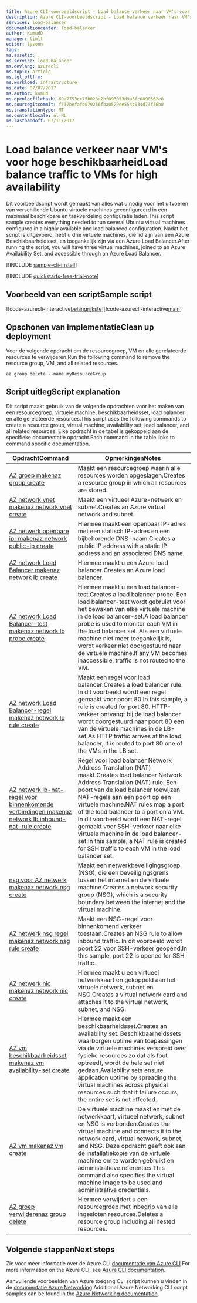 ```yaml
---
title: Azure CLI-voorbeeldscript - Load balance verkeer naar VM's voor hoge beschikbaarheid | Microsoft Docs
description: Azure CLI-voorbeeldscript - Load balance verkeer naar VM's voor hoge beschikbaarheid
services: load-balancer
documentationcenter: load-balancer
author: KumudD
manager: timlt
editor: tysonn
tags: 
ms.assetid: 
ms.service: load-balancer
ms.devlang: azurecli
ms.topic: article
ms.tgt_pltfrm: 
ms.workload: infrastructure
ms.date: 07/07/2017
ms.author: kumud
ms.openlocfilehash: 69a7753cc75b028e2bf093053d9a5fc0890562e8
ms.sourcegitcommit: f537befafb079256fba0529ee554c034d73f36b0
ms.translationtype: MT
ms.contentlocale: nl-NL
ms.lasthandoff: 07/11/2017
---
```

# <a name="load-balance-traffic-to-vms-for-high-availability"></a><span data-ttu-id="08af7-103">Load balance verkeer naar VM's voor hoge beschikbaarheid</span><span class="sxs-lookup"><span data-stu-id="08af7-103">Load balance traffic to VMs for high availability</span></span>

<span data-ttu-id="08af7-104">Dit voorbeeldscript wordt gemaakt van alles wat u nodig voor het uitvoeren van verschillende Ubuntu virtuele machines geconfigureerd in een maximaal beschikbare en taakverdeling configuratie laden.</span><span class="sxs-lookup"><span data-stu-id="08af7-104">This script sample creates everything needed to run several Ubuntu virtual machines configured in a highly available and load balanced configuration.</span></span> <span data-ttu-id="08af7-105">Nadat het script is uitgevoerd, hebt u drie virtuele machines, die lid zijn van een Azure Beschikbaarheidsset, en toegankelijk zijn via een Azure Load Balancer.</span><span class="sxs-lookup"><span data-stu-id="08af7-105">After running the script, you will have three virtual machines, joined to an Azure Availability Set, and accessible through an Azure Load Balancer.</span></span> 

[!INCLUDE [sample-cli-install](../../../includes/sample-cli-install.md)]

[!INCLUDE [quickstarts-free-trial-note](../../../includes/quickstarts-free-trial-note.md)]

## <a name="sample-script"></a><span data-ttu-id="08af7-106">Voorbeeld van een script</span><span class="sxs-lookup"><span data-stu-id="08af7-106">Sample script</span></span>

<span data-ttu-id="08af7-107">[!code-azurecli-interactive[belangrijkste](../../../cli_scripts/virtual-machine/create-vm-nlb/create-vm-nlb.sh "snelle VM maken")]</span><span class="sxs-lookup"><span data-stu-id="08af7-107">[!code-azurecli-interactive[main](../../../cli_scripts/virtual-machine/create-vm-nlb/create-vm-nlb.sh "Quick Create VM")]</span></span>

## <a name="clean-up-deployment"></a><span data-ttu-id="08af7-108">Opschonen van implementatie</span><span class="sxs-lookup"><span data-stu-id="08af7-108">Clean up deployment</span></span> 

<span data-ttu-id="08af7-109">Voer de volgende opdracht om de resourcegroep, VM en alle gerelateerde resources te verwijderen.</span><span class="sxs-lookup"><span data-stu-id="08af7-109">Run the following command to remove the resource group, VM, and all related resources.</span></span>

```azurecli
az group delete --name myResourceGroup
```

## <a name="script-explanation"></a><span data-ttu-id="08af7-110">Script uitleg</span><span class="sxs-lookup"><span data-stu-id="08af7-110">Script explanation</span></span>

<span data-ttu-id="08af7-111">Dit script maakt gebruik van de volgende opdrachten voor het maken van een resourcegroep, virtuele machine, beschikbaarheidsset, load balancer en alle gerelateerde resources.</span><span class="sxs-lookup"><span data-stu-id="08af7-111">This script uses the following commands to create a resource group, virtual machine, availability set, load balancer, and all related resources.</span></span> <span data-ttu-id="08af7-112">Elke opdracht in de tabel is gekoppeld aan de specifieke documentatie opdracht.</span><span class="sxs-lookup"><span data-stu-id="08af7-112">Each command in the table links to command specific documentation.</span></span>

| <span data-ttu-id="08af7-113">Opdracht</span><span class="sxs-lookup"><span data-stu-id="08af7-113">Command</span></span> | <span data-ttu-id="08af7-114">Opmerkingen</span><span class="sxs-lookup"><span data-stu-id="08af7-114">Notes</span></span> |
|---|---|
| [<span data-ttu-id="08af7-115">AZ groep maken</span><span class="sxs-lookup"><span data-stu-id="08af7-115">az group create</span></span>](https://docs.microsoft.com/cli/azure/group#create) | <span data-ttu-id="08af7-116">Maakt een resourcegroep waarin alle resources worden opgeslagen.</span><span class="sxs-lookup"><span data-stu-id="08af7-116">Creates a resource group in which all resources are stored.</span></span> |
| [<span data-ttu-id="08af7-117">AZ network vnet maken</span><span class="sxs-lookup"><span data-stu-id="08af7-117">az network vnet create</span></span>](https://docs.microsoft.com/cli/azure/network/vnet#create) | <span data-ttu-id="08af7-118">Maakt een virtueel Azure-netwerk en subnet.</span><span class="sxs-lookup"><span data-stu-id="08af7-118">Creates an Azure virtual network and subnet.</span></span> |
| [<span data-ttu-id="08af7-119">AZ netwerk openbare ip-maken</span><span class="sxs-lookup"><span data-stu-id="08af7-119">az network public-ip create</span></span>](https://docs.microsoft.com/cli/azure/network/public-ip#create) | <span data-ttu-id="08af7-120">Hiermee maakt een openbaar IP-adres met een statisch IP-adres en een bijbehorende DNS-naam.</span><span class="sxs-lookup"><span data-stu-id="08af7-120">Creates a public IP address with a static IP address and an associated DNS name.</span></span> |
| [<span data-ttu-id="08af7-121">AZ network Load Balancer maken</span><span class="sxs-lookup"><span data-stu-id="08af7-121">az network lb create</span></span>](https://docs.microsoft.com/cli/azure/network/lb#create) | <span data-ttu-id="08af7-122">Hiermee maakt u een Azure load balancer.</span><span class="sxs-lookup"><span data-stu-id="08af7-122">Creates an Azure load balancer.</span></span> |
| [<span data-ttu-id="08af7-123">AZ network Load Balancer-test maken</span><span class="sxs-lookup"><span data-stu-id="08af7-123">az network lb probe create</span></span>](https://docs.microsoft.com/cli/azure/network/lb/probe#create) | <span data-ttu-id="08af7-124">Hiermee maakt u een load balancer-test.</span><span class="sxs-lookup"><span data-stu-id="08af7-124">Creates a load balancer probe.</span></span> <span data-ttu-id="08af7-125">Een load balancer-test wordt gebruikt voor het bewaken van elke virtuele machine in de load balancer-set.</span><span class="sxs-lookup"><span data-stu-id="08af7-125">A load balancer probe is used to monitor each VM in the load balancer set.</span></span> <span data-ttu-id="08af7-126">Als een virtuele machine niet meer toegankelijk is, wordt verkeer niet doorgestuurd naar de virtuele machine.</span><span class="sxs-lookup"><span data-stu-id="08af7-126">If any VM becomes inaccessible, traffic is not routed to the VM.</span></span> |
| [<span data-ttu-id="08af7-127">AZ network Load Balancer-regel maken</span><span class="sxs-lookup"><span data-stu-id="08af7-127">az network lb rule create</span></span>](https://docs.microsoft.com/cli/azure/network/lb/rule#create) | <span data-ttu-id="08af7-128">Maakt een regel voor load balancer.</span><span class="sxs-lookup"><span data-stu-id="08af7-128">Creates a load balancer rule.</span></span> <span data-ttu-id="08af7-129">In dit voorbeeld wordt een regel gemaakt voor poort 80.</span><span class="sxs-lookup"><span data-stu-id="08af7-129">In this sample, a rule is created for port 80.</span></span> <span data-ttu-id="08af7-130">HTTP-verkeer ontvangt bij de load balancer wordt doorgestuurd naar poort 80 een van de virtuele machines in de LB-set.</span><span class="sxs-lookup"><span data-stu-id="08af7-130">As HTTP traffic arrives at the load balancer, it is routed to port 80 one of the VMs in the LB set.</span></span> |
| [<span data-ttu-id="08af7-131">AZ netwerk lb-nat-regel voor binnenkomende verbindingen maken</span><span class="sxs-lookup"><span data-stu-id="08af7-131">az network lb inbound-nat-rule create</span></span>](https://docs.microsoft.com/cli/azure/network/lb/inbound-nat-rule#create) | <span data-ttu-id="08af7-132">Regel voor load balancer Network Address Translation (NAT) maakt.</span><span class="sxs-lookup"><span data-stu-id="08af7-132">Creates load balancer Network Address Translation (NAT) rule.</span></span>  <span data-ttu-id="08af7-133">Een poort van de load balancer toewijzen NAT-regels aan een poort op een virtuele machine.</span><span class="sxs-lookup"><span data-stu-id="08af7-133">NAT rules map a port of the load balancer to a port on a VM.</span></span> <span data-ttu-id="08af7-134">In dit voorbeeld wordt een NAT-regel gemaakt voor SSH-verkeer naar elke virtuele machine in de load balancer-set.</span><span class="sxs-lookup"><span data-stu-id="08af7-134">In this sample, a NAT rule is created for SSH traffic to each VM in the load balancer set.</span></span>  |
| [<span data-ttu-id="08af7-135">nsg voor AZ netwerk maken</span><span class="sxs-lookup"><span data-stu-id="08af7-135">az network nsg create</span></span>](https://docs.microsoft.com/cli/azure/network/nsg#create) | <span data-ttu-id="08af7-136">Maakt een netwerkbeveiligingsgroep (NSG), die een beveiligingsgrens tussen het internet en de virtuele machine.</span><span class="sxs-lookup"><span data-stu-id="08af7-136">Creates a network security group (NSG), which is a security boundary between the internet and the virtual machine.</span></span> |
| [<span data-ttu-id="08af7-137">AZ netwerk nsg regel maken</span><span class="sxs-lookup"><span data-stu-id="08af7-137">az network nsg rule create</span></span>](https://docs.microsoft.com/cli/azure/network/nsg/rule#create) | <span data-ttu-id="08af7-138">Maakt een NSG-regel voor binnenkomend verkeer toestaan.</span><span class="sxs-lookup"><span data-stu-id="08af7-138">Creates an NSG rule to allow inbound traffic.</span></span> <span data-ttu-id="08af7-139">In dit voorbeeld wordt poort 22 voor SSH-verkeer geopend.</span><span class="sxs-lookup"><span data-stu-id="08af7-139">In this sample, port 22 is opened for SSH traffic.</span></span> |
| [<span data-ttu-id="08af7-140">AZ netwerk nic maken</span><span class="sxs-lookup"><span data-stu-id="08af7-140">az network nic create</span></span>](https://docs.microsoft.com/cli/azure/network/nic#create) | <span data-ttu-id="08af7-141">Hiermee maakt u een virtueel netwerkkaart en gekoppeld aan het virtuele netwerk, subnet en NSG.</span><span class="sxs-lookup"><span data-stu-id="08af7-141">Creates a virtual network card and attaches it to the virtual network, subnet, and NSG.</span></span> |
| [<span data-ttu-id="08af7-142">AZ vm beschikbaarheidsset maken</span><span class="sxs-lookup"><span data-stu-id="08af7-142">az vm availability-set create</span></span>](https://docs.microsoft.com/cli/azure/network/lb/rule#create) | <span data-ttu-id="08af7-143">Hiermee maakt een beschikbaarheidsset.</span><span class="sxs-lookup"><span data-stu-id="08af7-143">Creates an availability set.</span></span> <span data-ttu-id="08af7-144">Beschikbaarheidssets waarborgen uptime van toepassingen via de virtuele machines verspreid over fysieke resources zo dat als fout optreedt, wordt de hele set niet gedaan.</span><span class="sxs-lookup"><span data-stu-id="08af7-144">Availability sets ensure application uptime by spreading the virtual machines across physical resources such that if failure occurs, the entire set is not effected.</span></span> |
| [<span data-ttu-id="08af7-145">AZ vm maken</span><span class="sxs-lookup"><span data-stu-id="08af7-145">az vm create</span></span>](/cli/azure/vm#create) | <span data-ttu-id="08af7-146">De virtuele machine maakt en met de netwerkkaart, virtueel netwerk, subnet en NSG is verbonden.</span><span class="sxs-lookup"><span data-stu-id="08af7-146">Creates the virtual machine and connects it to the network card, virtual network, subnet, and NSG.</span></span> <span data-ttu-id="08af7-147">Deze opdracht geeft ook aan de installatiekopie van de virtuele machine om te worden gebruikt en administratieve referenties.</span><span class="sxs-lookup"><span data-stu-id="08af7-147">This command also specifies the virtual machine image to be used and administrative credentials.</span></span>  |
| [<span data-ttu-id="08af7-148">AZ groep verwijderen</span><span class="sxs-lookup"><span data-stu-id="08af7-148">az group delete</span></span>](https://docs.microsoft.com/cli/azure/vm/extension#set) | <span data-ttu-id="08af7-149">Hiermee verwijdert u een resourcegroep met inbegrip van alle ingesloten resources.</span><span class="sxs-lookup"><span data-stu-id="08af7-149">Deletes a resource group including all nested resources.</span></span> |

## <a name="next-steps"></a><span data-ttu-id="08af7-150">Volgende stappen</span><span class="sxs-lookup"><span data-stu-id="08af7-150">Next steps</span></span>

<span data-ttu-id="08af7-151">Zie voor meer informatie over de Azure CLI [documentatie van Azure CLI](https://docs.microsoft.com/cli/azure/overview).</span><span class="sxs-lookup"><span data-stu-id="08af7-151">For more information on the Azure CLI, see [Azure CLI documentation](https://docs.microsoft.com/cli/azure/overview).</span></span>

<span data-ttu-id="08af7-152">Aanvullende voorbeelden van Azure toegang CLI script kunnen u vinden in de [documentatie Azure Networking](../cli-samples.md).</span><span class="sxs-lookup"><span data-stu-id="08af7-152">Additional Azure Networking CLI script samples can be found in the [Azure Networking documentation](../cli-samples.md).</span></span>